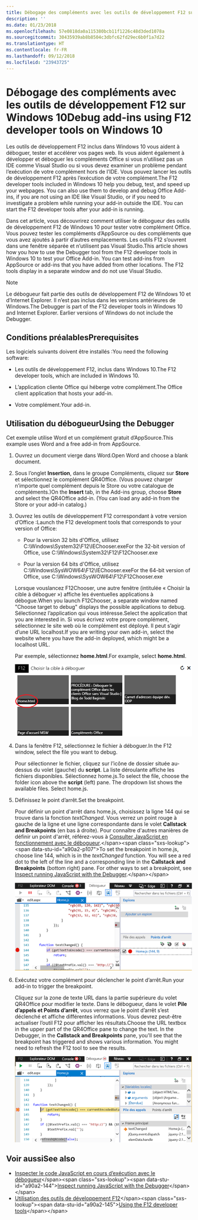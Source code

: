 ```yaml
---
title: Débogage des compléments avec les outils de développement F12 sur Windows 10
description: ''
ms.date: 01/23/2018
ms.openlocfilehash: 57e0818da0a115380bcb11f1226c48d3ded1078a
ms.sourcegitcommit: 30435939ab8b8504c3dbfc62fd29ec6b0f1a7d22
ms.translationtype: HT
ms.contentlocale: fr-FR
ms.lasthandoff: 09/12/2018
ms.locfileid: "23943725"
---
```

# <a name="debug-add-ins-using-f12-developer-tools-on-windows-10"></a><span data-ttu-id="a90a2-102">Débogage des compléments avec les outils de développement F12 sur Windows 10</span><span class="sxs-lookup"><span data-stu-id="a90a2-102">Debug add-ins using F12 developer tools on Windows 10</span></span>

<span data-ttu-id="a90a2-p101">Les outils de développement F12 inclus dans Windows 10 vous aident à déboguer, tester et accélérer vos pages web. Ils vous aident également à développer et déboguer les compléments Office si vous n’utilisez pas un IDE comme Visual Studio ou si vous devez examiner un problème pendant l’exécution de votre complément hors de l’IDE. Vous pouvez lancer les outils de développement F12 après l’exécution de votre complément.</span><span class="sxs-lookup"><span data-stu-id="a90a2-p101">The F12 developer tools included in Windows 10 help you debug, test, and speed up your webpages. You can also use them to develop and debug Office Add-ins, if you are not using an IDE like Visual Studio, or if you need to investigate a problem while running your add-in outside the IDE. You can start the F12 developer tools after your add-in is running.</span></span>

<span data-ttu-id="a90a2-p102">Dans cet article, vous découvrirez comment utiliser le débogueur des outils de développement F12 de Windows 10 pour tester votre complément Office. Vous pouvez tester les compléments d’AppSource ou des compléments que vous avez ajoutés à partir d’autres emplacements. Les outils F12 s’ouvrent dans une fenêtre séparée et n’utilisent pas Visual Studio.</span><span class="sxs-lookup"><span data-stu-id="a90a2-p102">This article shows how you how to use the Debugger tool from the F12 developer tools in Windows 10 to test your Office Add-in. You can test add-ins from AppSource or add-ins that you have added from other locations. The F12 tools display in a separate window and do not use Visual Studio.</span></span>

> [!NOTE]
> <span data-ttu-id="a90a2-p103">Le débogueur fait partie des outils de développement F12 de Windows 10 et d’Internet Explorer. Il n’est pas inclus dans les versions antérieures de Windows.</span><span class="sxs-lookup"><span data-stu-id="a90a2-p103">The Debugger is part of the F12 developer tools in Windows 10 and Internet Explorer. Earlier versions of Windows do not include the Debugger.</span></span> 

## <a name="prerequisites"></a><span data-ttu-id="a90a2-111">Conditions préalables</span><span class="sxs-lookup"><span data-stu-id="a90a2-111">Prerequisites</span></span>

<span data-ttu-id="a90a2-112">Les logiciels suivants doivent être installés :</span><span class="sxs-lookup"><span data-stu-id="a90a2-112">You need the following software:</span></span>

- <span data-ttu-id="a90a2-113">Les outils de développement F12, inclus dans Windows 10.</span><span class="sxs-lookup"><span data-stu-id="a90a2-113">The F12 developer tools, which are included in Windows 10.</span></span> 
    
- <span data-ttu-id="a90a2-114">L’application cliente Office qui héberge votre complément.</span><span class="sxs-lookup"><span data-stu-id="a90a2-114">The Office client application that hosts your add-in.</span></span> 
    
- <span data-ttu-id="a90a2-115">Votre complément.</span><span class="sxs-lookup"><span data-stu-id="a90a2-115">Your add-in.</span></span> 

## <a name="using-the-debugger"></a><span data-ttu-id="a90a2-116">Utilisation du débogueur</span><span class="sxs-lookup"><span data-stu-id="a90a2-116">Using the Debugger</span></span>

<span data-ttu-id="a90a2-117">Cet exemple utilise Word et un complément gratuit d’AppSource.</span><span class="sxs-lookup"><span data-stu-id="a90a2-117">This example uses Word and a free add-in from AppSource.</span></span>

1. <span data-ttu-id="a90a2-118">Ouvrez un document vierge dans Word.</span><span class="sxs-lookup"><span data-stu-id="a90a2-118">Open Word and choose a blank document.</span></span> 
    
2. <span data-ttu-id="a90a2-p104">Sous l’onglet **Insertion**, dans le groupe Compléments, cliquez sur **Store** et sélectionnez le complément QR4Office. (Vous pouvez charger n’importe quel complément depuis le Store ou votre catalogue de compléments.)</span><span class="sxs-lookup"><span data-stu-id="a90a2-p104">On the **Insert** tab, in the Add-ins group, choose **Store** and select the QR4Office add-in. (You can load any add-in from the Store or your add-in catalog.)</span></span>
    
3. <span data-ttu-id="a90a2-121">Ouvrez les outils de développement F12 correspondant à votre version d’Office :</span><span class="sxs-lookup"><span data-stu-id="a90a2-121">Launch the F12 development tools that corresponds to your version of Office:</span></span>
    
   - <span data-ttu-id="a90a2-122">Pour la version 32 bits d'Office, utilisez C:\Windows\System32\F12\IEChooser.exe</span><span class="sxs-lookup"><span data-stu-id="a90a2-122">For the 32-bit version of Office, use C:\Windows\System32\F12\F12Chooser.exe</span></span>
    
   - <span data-ttu-id="a90a2-123">Pour la version 64 bits d'Office, utilisez C:\Windows\SysWOW64\F12\IEChooser.exe</span><span class="sxs-lookup"><span data-stu-id="a90a2-123">For the 64-bit version of Office, use C:\Windows\SysWOW64\F12\F12Chooser.exe</span></span>
    
   <span data-ttu-id="a90a2-124">Lorsque vouslancez F12Chooser, une autre fenêtre (intitulée « Choisir la cible à déboguer ») affiche les éventuelles applications à débogue.</span><span class="sxs-lookup"><span data-stu-id="a90a2-124">When you launch F12Chooser, a separate window named "Choose target to debug" displays the possible applications to debug.</span></span> <span data-ttu-id="a90a2-125">Sélectionnez l’application qui vous intéresse.</span><span class="sxs-lookup"><span data-stu-id="a90a2-125">Select the application that you are interested in.</span></span> <span data-ttu-id="a90a2-126">Si vous écrivez votre propre complément, sélectionnez le site web où le complément est déployé. Il peut s’agir d’une URL localhost.</span><span class="sxs-lookup"><span data-stu-id="a90a2-126">If you are writing your own add-in, select the website where you have the add-in deployed, which might be a localhost URL.</span></span> 
    
   <span data-ttu-id="a90a2-127">Par exemple, sélectionnez **home.html**.</span><span class="sxs-lookup"><span data-stu-id="a90a2-127">For example, select **home.html**.</span></span> 
    
   ![Écran IEChooser, pointant sur le complément bulles](../images/choose-target-to-debug.png)

4. <span data-ttu-id="a90a2-129">Dans la fenêtre F12, sélectionnez le fichier à déboguer.</span><span class="sxs-lookup"><span data-stu-id="a90a2-129">In the F12 window, select the file you want to debug.</span></span>
    
   <span data-ttu-id="a90a2-p106">Pour sélectionner le fichier, cliquez sur l’icône de dossier située au-dessus du volet (gauche) du **script**. La liste déroulante affiche les fichiers disponibles. Sélectionnez home.js.</span><span class="sxs-lookup"><span data-stu-id="a90a2-p106">To select the file, choose the folder icon above the  **script** (left) pane. The dropdown list shows the available files. Select home.js.</span></span>
    
5. <span data-ttu-id="a90a2-133">Définissez le point d’arrêt.</span><span class="sxs-lookup"><span data-stu-id="a90a2-133">Set the breakpoint.</span></span>
    
   <span data-ttu-id="a90a2-p107">Pour définir un point d'arrêt dans home.js, choisissez la ligne 144 qui se trouve dans la fonction _textChanged_. Vous verrez un point rouge à gauche de la ligne et une ligne correspondante dans le volet **Callstack and Breakpoints** (en bas à droite). Pour connaître d'autres manières de définir un point d'arrêt, référez-vous à [Consulter JavaScript en fonctionnement avec le débogueur](https://docs.microsoft.com/previous-versions/windows/internet-explorer/ie-developer/samples/dn255007(v=vs.85)).</span><span class="sxs-lookup"><span data-stu-id="a90a2-p107">To set the breakpoint in home.js, choose line 144, which is in the  _textChanged_ function. You will see a red dot to the left of the line and a corresponding line in the **Callstack and Breakpoints** (bottom right) pane. For other ways to set a breakpoint, see [Inspect running JavaScript with the Debugger](https://docs.microsoft.com/previous-versions/windows/internet-explorer/ie-developer/samples/dn255007(v=vs.85)).</span></span> 
    
   ![Débogueur avec le point d’arrêt dans le fichier home.js](../images/debugger-home-js-02.png)

6. <span data-ttu-id="a90a2-138">Exécutez votre complément pour déclencher le point d’arrêt.</span><span class="sxs-lookup"><span data-stu-id="a90a2-138">Run your add-in to trigger the breakpoint.</span></span>
    
   <span data-ttu-id="a90a2-p108">Cliquez sur la zone de texte URL dans la partie supérieure du volet QR4Office pour modifier le texte. Dans le débogueur, dans le volet **Pile d’appels et Points d’arrêt**, vous verrez que le point d’arrêt s’est déclenché et affiche différentes informations. Vous devrez peut-être actualiser l’outil F12 pour afficher les résultats.</span><span class="sxs-lookup"><span data-stu-id="a90a2-p108">Choose the URL textbox in the upper part of the QR4Office pane to change the text. In the Debugger, in the **Callstack and Breakpoints** pane, you'll see that the breakpoint has triggered and shows various information. You might need to refresh the F12 tool to see the results.</span></span>
    
   ![Débogueur avec les résultats du point d’arrêt déclenché](../images/debugger-home-js-01.png)


## <a name="see-also"></a><span data-ttu-id="a90a2-143">Voir aussi</span><span class="sxs-lookup"><span data-stu-id="a90a2-143">See also</span></span>

- <span data-ttu-id="a90a2-144">[Inspecter le code JavaScript en cours d’exécution avec le débogueur](https://docs.microsoft.com/previous-versions/windows/internet-explorer/ie-developer/samples/dn255007(v=vs.85))</span><span class="sxs-lookup"><span data-stu-id="a90a2-144">[Inspect running JavaScript with the Debugger](https://docs.microsoft.com/previous-versions/windows/internet-explorer/ie-developer/samples/dn255007(v=vs.85))</span></span>
- <span data-ttu-id="a90a2-145">[Utilisation des outils de développement F12](https://docs.microsoft.com/previous-versions/windows/internet-explorer/ie-developer/samples/bg182326(v=vs.85))</span><span class="sxs-lookup"><span data-stu-id="a90a2-145">[Using the F12 developer tools](https://docs.microsoft.com/previous-versions/windows/internet-explorer/ie-developer/samples/bg182326(v=vs.85))</span></span>
    
